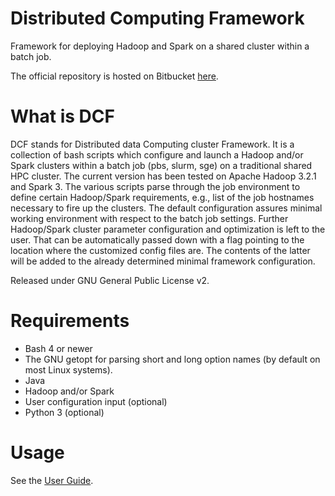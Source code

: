 # Distributed Computing Framework
Framework for deploying Hadoop and Spark on a shared cluster within a batch job.

The official repository is hosted on Bitbucket [here](https://bitbucket.org/avapirev/distributed-computing-framework/src/master/).

What is DCF
===========

DCF stands for Distributed data Computing cluster Framework. It is a collection of bash scripts which configure and launch a Hadoop and/or Spark clusters within a batch job (pbs, slurm, sge) on a traditional shared HPC cluster. The current version has been tested on Apache Hadoop 3.2.1 and Spark 3. The various scripts parse through the job environment to define certain Hadoop/Spark requirements, e.g., list of the job hostnames necessary to fire up the clusters. The default configuration assures minimal working environment with respect to the batch job settings. Further Hadoop/Spark cluster parameter configuration and optimization is left to the user. That can be automatically passed down with a flag pointing to the location where the customized config files are. The contents of the latter will be added to the already determined minimal framework configuration.

Released under GNU General Public License v2.

Requirements
============

* Bash 4 or newer
* The GNU getopt for parsing short and long option names (by default on most Linux systems).
* Java
* Hadoop and/or Spark
* User configuration input (optional)
* Python 3 (optional)

Usage
=====

See the [User Guide](https://bitbucket.org/avapirev/distributed-computing-framework/src/master/USERGUIDE.md).
